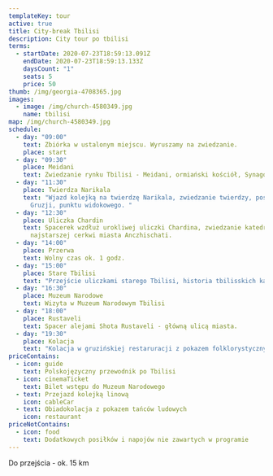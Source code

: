 ```yaml
---
templateKey: tour
active: true
title: City-break Tbilisi
description: City tour po tbilisi
terms:
  - startDate: 2020-07-23T18:59:13.091Z
    endDate: 2020-07-23T18:59:13.133Z
    daysCount: "1"
    seats: 5
    price: 50
thumb: /img/georgia-4708365.jpg
images:
  - image: /img/church-4580349.jpg
    name: tbilisi
map: /img/church-4580349.jpg
schedule:
  - day: "09:00"
    text: Zbiórka w ustalonym miejscu. Wyruszamy na zwiedzanie.
    place: start
  - day: "09:30"
    place: Meidani
    text: Zwiedzanie rynku Tbilisi - Meidani, ormiański kościół, Synagoga itd.
  - day: "11:30"
    place: Twierdza Narikala
    text: "Wjazd kolejką na twierdzę Narikala, zwiedzanie twierdzy, posągu Matki
      Gruzji, punktu widokowego. "
  - day: "12:30"
    place: Uliczka Chardin
    text: Spacerek wzdłuż urokliwej uliczki Chardina, zwiedzanie katedry Sioni oraz
      najstarszej cerkwi miasta Anczhischati.
  - day: "14:00"
    place: Przerwa
    text: Wolny czas ok. 1 godz.
  - day: "15:00"
    place: Stare Tbilisi
    text: "Przejście uliczkami starego Tbilisi, historia tbilisskich kamienic. "
  - day: "16:30"
    place: Muzeum Narodowe
    text: Wizyta w Muzeum Narodowym Tbilisi
  - day: "18:00"
    place: Rustaveli
    text: Spacer alejami Shota Rustaveli - główną ulicą miasta.
  - day: "19:30"
    place: Kolacja
    text: "Kolacja w gruzińskiej restaruracji z pokazem folklorystycznym. "
priceContains:
  - icon: guide
    text: Polskojęzyczny przewodnik po Tbilisi
  - icon: cinemaTicket
    text: Bilet wstępu do Muzeum Narodowego
  - text: Przejazd kolejką linową
    icon: cableCar
  - text: Obiadokolacja z pokazem tańców ludowych
    icon: restaurant
priceNotContains:
  - icon: food
    text: Dodatkowych posiłków i napojów nie zawartych w programie
---
```

Do przejścia - ok. 15 km
